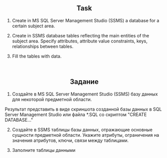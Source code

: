 <h2 align="center">Task</h2>

1. Create in MS SQL Server Management Studio (SSMS) a database for a certain subject area.

2. Create in SSMS database tables reflecting the main entities of the subject area. 
Specify attributes, attribute value constraints, keys, relationships between tables.

3. Fill the tables with data.

<br>

<h2 align="center">Задание</h2>

1. Создайте в MS SQL Server Management Studio (SSMS) базу данных для некоторой предметной области.

Результат представить в виде скриншота созданной базы данных в SQL Server Management Studio
или файла *.SQL со скриптом "CREATE DATABASE..."

2. Создайте в SSMS таблицы базы данных, отражающие основные сущности предметной области. 
Укажите атрибуты, ограничения на значения атрибутов, ключи, связи между таблицами.

3. Заполните таблицы данными